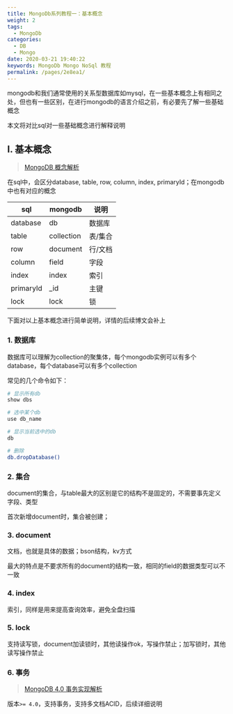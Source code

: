 ```yaml
---
title: MongoDb系列教程一：基本概念
weight: 2
tags: 
  - MongoDb
categories: 
  - DB
  - Mongo
date: 2020-03-21 19:40:22
keywords: MongoDb Mongo NoSql 教程
permalink: /pages/2e8ea1/
---
```

mongodb和我们通常使用的关系型数据库如mysql，在一些基本概念上有相同之处，但也有一些区别，在进行mongodb的语言介绍之前，有必要先了解一些基础概念

本文将对比sql对一些基础概念进行解释说明

<!-- more -->

## I. 基本概念

> [MongoDB 概念解析](https://www.runoob.com/mongodb/mongodb-databases-documents-collections.html)

在sql中，会区分database, table, row, column, index, primaryId；在mongodb中也有对应的概念

| sql | mongodb | 说明 | 
| --- | --- | --- |
| database | db | 数据库 | 
| table | collection | 表/集合 | 
| row | document | 行/文档  |
| column | field | 字段 |
| index | index | 索引 |
| primaryId | _id | 主键 |
| lock | lock | 锁 |


下面对以上基本概念进行简单说明，详情的后续博文会补上

### 1. 数据库

数据库可以理解为collection的聚集体，每个mongodb实例可以有多个database，每个database可以有多个collection

常见的几个命令如下：

```bash
# 显示所有db
show dbs

# 选中某个db
use db_name

# 显示当前选中的db
db

# 删除
db.dropDatabase()
```

### 2. 集合

document的集合，与table最大的区别是它的结构不是固定的，不需要事先定义字段、类型

首次新增document时，集合被创建；

### 3. document

文档，也就是具体的数据；bson结构，kv方式

最大的特点是不要求所有的document的结构一致，相同的field的数据类型可以不一致


### 4. index

索引，同样是用来提高查询效率，避免全盘扫描


### 5. lock

支持读写锁，document加读锁时，其他读操作ok，写操作禁止；加写锁时，其他读写操作禁止

### 6. 事务

> [MongoDB 4.0 事务实现解析](https://yq.aliyun.com/articles/610159)

版本`>= 4.0`，支持事务，支持多文档ACID，后续详细说明
